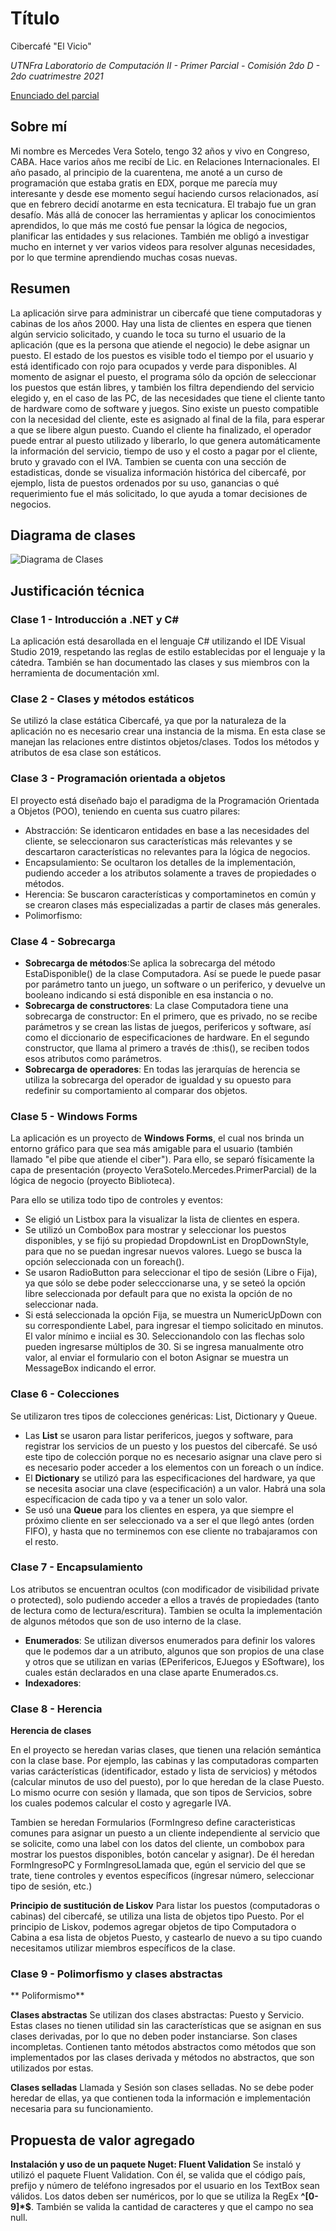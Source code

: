 # Título 

Cibercafé "El Vicio"

*UTNFra Laboratorio de Computación II - Primer Parcial - Comisión 2do D - 2do cuatrimestre 2021*

[Enunciado del parcial](https://codeutnfra.github.io/programacion_2_laboratorio_2_apuntes/docs/evaluaciones/parciales/2d-primer-parcial/)

## Sobre mí

Mi nombre es Mercedes Vera Sotelo, tengo 32 años y vivo en Congreso, CABA.
Hace varios años me recibí de Lic. en Relaciones Internacionales. El año pasado, al principio de la cuarentena, me anoté a un curso de programación que estaba gratis en EDX, porque me parecía muy interesante y desde ese momento seguí haciendo cursos relacionados, así que en febrero decidí anotarme en esta tecnicatura.
El trabajo fue un gran desafío. Más allá de conocer las herramientas y aplicar los conocimientos aprendidos, lo que más me costó fue pensar la lógica de negocios, planificar las entidades y sus relaciones.
También me obligó a investigar mucho en internet y ver varios videos para resolver algunas necesidades, por lo que termine aprendiendo muchas cosas nuevas.

## Resumen

La aplicación sirve para administrar un cibercafé que tiene computadoras y cabinas de los años 2000.
Hay una lista de clientes en espera que tienen algún servicio solicitado, y cuando le toca su turno el usuario de la aplicación (que es la persona que atiende el negocio) le debe asignar un puesto.
El estado de los puestos es visible todo el tiempo por el usuario y está identificado con rojo para ocupados y verde para disponibles. 
Al momento de asignar el puesto, el programa sólo da opción de seleccionar los puestos que están libres, y también los filtra dependiendo del servicio elegido y, en el caso de las PC, de las necesidades que tiene el cliente tanto de hardware como de software y juegos.
Sino existe un puesto compatible con la necesidad del cliente, este es asignado al final de la fila, para esperar a que se libere algun puesto. 
Cuando el cliente ha finalizado, el operador puede entrar al puesto utilizado y liberarlo, lo que genera automáticamente la información del servicio, tiempo de uso y el costo a pagar por el cliente, bruto y gravado con el IVA.
Tambien se cuenta con una sección de estadisticas, donde se visualiza información histórica del cibercafé, por ejemplo, lista de puestos ordenados por su uso, ganancias o qué requerimiento fue el más solicitado, lo que ayuda a tomar decisiones de negocios.

## Diagrama de clases

![Diagrama de Clases](https://github.com/mverasotelo/2021C2_UTNFra_LaboII_2doD_PP/blob/master/VeraSotelo.Mercedes.PrimerParcial/Biblioteca/DiagramaClases.png)

## Justificación técnica

### Clase 1 - Introducción a .NET y C#

La aplicación está desarollada en el lenguaje C# utilizando el IDE Visual Studio 2019, respetando las reglas de estilo establecidas por el lenguaje y la cátedra. También se han documentado las clases y sus miembros con la herramienta de documentación xml.


### Clase 2 - Clases y métodos estáticos

Se utilizó la clase estática Cibercafé, ya que por la naturaleza de la aplicación no es necesario crear una instancia de la misma. En esta clase se manejan las relaciones entre distintos objetos/clases.
Todos los métodos y atributos de esa clase son estáticos. 


### Clase 3 - Programación orientada a objetos

El proyecto está diseñado bajo el paradigma de la Programación Orientada a Objetos (POO), teniendo en cuenta sus cuatro pilares:
- Abstracción: Se identicaron entidades en base a las necesidades del cliente, se seleccionaron sus características más relevantes y se descartaron  características no relevantes para la lógica de negocios.
- Encapsulamiento: Se ocultaron los detalles de la implementación, pudiendo acceder a los atributos solamente a traves de propiedades o métodos.
- Herencia: Se buscaron características y comportaminetos en común y se crearon clases más especializadas a partir de clases más generales.
- Polimorfismo: 


### Clase 4 - Sobrecarga

- **Sobrecarga de métodos**:Se aplica la sobrecarga del método EstaDisponible() de la clase Computadora. Así se puede le puede pasar por parámetro tanto un juego, un software o un periferico, y devuelve un booleano indicando si está disponible en esa instancia o no.
- **Sobrecarga de constructores**: La clase Computadora tiene una sobrecarga de constructor: En el primero, que es privado, no se recibe parámetros y se crean las listas de juegos, perifericos y software, así como el diccionario de especificaciones de hardware. En el segundo constructor, que llama al primero a través de :this(), se reciben todos esos atributos como parámetros.
- **Sobrecarga de operadores**: En todas las jerarquías de herencia se utiliza la sobrecarga del operador de igualdad y su opuesto para redefinir su comportamiento al comparar dos objetos.


### Clase 5 - Windows Forms

La aplicación es un proyecto de **Windows Forms**, el cual nos brinda un entorno gráfico para que sea más amigable para el usuario (también llamado "el pibe que atiende el ciber").
Para ello, se separó físicamente la capa de presentación (proyecto VeraSotelo.Mercedes.PrimerParcial) de la lógica de negocio (proyecto Biblioteca).

Para ello se utiliza todo tipo de controles y eventos:
- Se eligió un Listbox para la visualizar la lista de clientes en espera.
- Se utilizó un ComboBox para mostrar y seleccionar los puestos disponibles, y se fijó su propiedad DropdownList en DropDownStyle, para que no se puedan ingresar nuevos valores. Luego se busca la opción seleccionada con un foreach().
- Se usaron RadioButton para seleccionar el tipo de sesión (Libre o Fija), ya que sólo se debe poder selecccionarse una, y se seteó la opción libre seleccionada por default para que no exista la opción de no seleccionar nada.
- Si está seleccionada la opción Fija, se muestra un NumericUpDown con su correspondiente Label, para ingresar el tiempo solicitado en minutos. El valor mínimo e inciial es 30. Seleccionandolo con las flechas solo pueden ingresarse múltiplos de 30. Si se ingresa manualmente otro valor, al enviar el formulario con el boton Asignar se muestra un MessageBox indicando el error.


### Clase 6 - Colecciones

Se utilizaron tres tipos de colecciones genéricas: List, Dictionary y Queue.
- Las **List** se usaron para listar perifericos, juegos y software, para registrar los servicios de un puesto y los puestos del cibercafé. Se usó este tipo de colección porque no es necesario asignar una clave pero si es necesario poder acceder a los elementos con un foreach o un índice.
- El **Dictionary** se utilizó para las especificaciones del hardware, ya que se necesita asociar una clave (especificación) a un valor. Habrá una sola específicacion de cada tipo y va a tener un solo valor.
- Se usó una **Queue** para los clientes en espera, ya que siempre el próximo cliente en ser seleccionado va a ser el que llegó antes (orden FIFO), y hasta que no terminemos con ese cliente no trabajaramos con el resto.


### Clase 7 - Encapsulamiento

Los atributos se encuentran ocultos (con modificador de visibilidad private o protected), solo pudiendo acceder a ellos a través de propiedades (tanto de lectura como de lectura/escritura).
Tambien se oculta la implementación de algunos métodos que son de uso interno de la clase.

- **Enumerados**: Se utilizan diversos enumerados para definir los valores que le podemos dar a un atributo, algunos que son propios de una clase y otros que se utilizan en varias (EPerifericos, EJuegos y ESoftware), los cuales están declarados en una clase aparte Enumerados.cs.
- **Indexadores**: 


### Clase 8 - Herencia

**Herencia de clases**

En el proyecto se heredan varias clases, que tienen una relación semántica con la clase base.
Por ejemplo, las cabinas y las computadoras comparten varias carácterísticas (identificador, estado y lista de servicios) y métodos (calcular minutos de uso del puesto), por lo que heredan de la clase Puesto.
Lo mismo ocurre con sesión y llamada, que son tipos de Servicios, sobre los cuales podemos calcular el costo y agregarle IVA.

Tambien se heredan Formularios (FormIngreso define caracteristicas comunes para asignar un puesto a un cliente independiente al servicio que se solicite, como una label con los datos del cliente, un combobox para mostrar los puestos disponibles, botón cancelar y asignar). 
De él heredan FormIngresoPC y FormIngresoLlamada que, egún el servicio del que se trate, tiene controles y eventos específicos (íngresar número, seleccionar tipo de sesión, etc.)

**Principio de sustitución de Liskov**
Para listar los puestos (computadoras o cabinas) del cibercafé, se utiliza una lista de objetos tipo Puesto. Por el principio de Liskov, podemos agregar objetos de tipo Computadora o Cabina a esa lista de objetos Puesto, y castearlo de nuevo a su tipo cuando necesitamos utilizar miembros específicos de la clase.


### Clase 9 - Polimorfismo y clases abstractas

** Poliformismo**


**Clases abstractas**
Se utilizan dos clases abstractas: Puesto y Servicio. Estas clases no tienen utilidad sin las características que se asignan en sus clases derivadas, por lo que no deben poder instanciarse. Son clases incompletas.
Contienen tanto métodos abstractos como métodos que son implementados por las clases derivada y métodos no abstractos, que son utilizados por estas.

**Clases selladas**
Llamada y Sesión son clases selladas. No se debe poder heredar de ellas, ya que contienen toda la información e implementación necesaria para su funcionamiento.


## Propuesta de valor agregado

**Instalación y uso de un paquete Nuget: Fluent Validation**
Se instaló y utilizó el paquete Fluent Validation. Con él, se valida que el código país, prefijo y número de teléfono ingresados por el usuario en los TextBox sean válidos.
Los datos deben ser numéricos, por lo que se utiliza la RegEx __^[0-9]*$__. También se valida la cantidad de caracteres y que el campo no sea null.